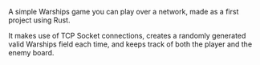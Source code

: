 A simple Warships game you can play over a network, made as a first project using Rust.

It makes use of TCP Socket connections, creates a randomly generated valid Warships field each time, and keeps track of both the player and the enemy board.
